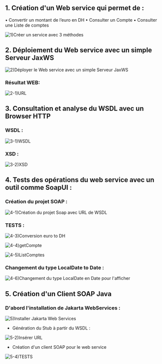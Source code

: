 

## 1. Création d'un Web service qui permet de : 


  • Convertir un montant de l’euro en DH
  • Consulter un Compte
  • Consulter une Liste de comptes

![1)Créer un service avec 3 méthodes ](https://github.com/OTHMAN-BENMALEK/OTHMAN-BENMALEK-Othman_Benmalek_Systemes-Distribues_TP5/assets/159661363/c431a754-5b95-42e2-bf27-3ba9db4caa93)


## 2. Déploiement du Web service avec un simple Serveur JaxWS

![2)Déployer le Web service avec un simple Serveur JaxWS](https://github.com/OTHMAN-BENMALEK/OTHMAN-BENMALEK-Othman_Benmalek_Systemes-Distribues_TP5/assets/159661363/930c99b0-9a7a-4ac9-94b0-0a0da287552f)

### Résultat WEB:

![2-1)URL](https://github.com/OTHMAN-BENMALEK/OTHMAN-BENMALEK-Othman_Benmalek_Systemes-Distribues_TP5/assets/159661363/14522a40-a559-4336-90c0-cc586784c1b2)


## 3. Consultation et analyse du WSDL avec un Browser HTTP

### WSDL :


![3-1)WSDL](https://github.com/OTHMAN-BENMALEK/OTHMAN-BENMALEK-Othman_Benmalek_Systemes-Distribues_TP5/assets/159661363/ed0df197-144a-41f0-935b-f70f23f6dba5)


### XSD :
![3-2)XSD](https://github.com/OTHMAN-BENMALEK/OTHMAN-BENMALEK-Othman_Benmalek_Systemes-Distribues_TP5/assets/159661363/22073298-bfeb-4f80-89ad-15a04bd20708)


## 4. Tests des opérations du web service avec un outil comme SoapUI :

### Création du projet SOAP :


![4-1)Création du projet Soap avec URL de WSDL](https://github.com/OTHMAN-BENMALEK/OTHMAN-BENMALEK-Othman_Benmalek_Systemes-Distribues_TP5/assets/159661363/fb5ff3e1-574a-4a28-ab67-324784b036ba)


### TESTS  :

![4-3)Conversion euro to DH](https://github.com/OTHMAN-BENMALEK/OTHMAN-BENMALEK-Othman_Benmalek_Systemes-Distribues_TP5/assets/159661363/efb0f065-709a-4538-8ced-437eea82dd86)



![4-4)getCompte](https://github.com/OTHMAN-BENMALEK/OTHMAN-BENMALEK-Othman_Benmalek_Systemes-Distribues_TP5/assets/159661363/0326aba5-8e14-44cd-a4fe-5401cfb29b5a)



![4-5)ListComptes](https://github.com/OTHMAN-BENMALEK/OTHMAN-BENMALEK-Othman_Benmalek_Systemes-Distribues_TP5/assets/159661363/6830b26f-6b08-4d9a-97ca-93e61cf500e2)


### Changement du type LocalDate to Date :

![4-6)Changement du type LocalDate en Date pour l'afficher ](https://github.com/OTHMAN-BENMALEK/OTHMAN-BENMALEK-Othman_Benmalek_Systemes-Distribues_TP5/assets/159661363/8bee55ec-7325-4bda-a949-cf4ec3e2a3bd)



## 5. Création d'un Client SOAP Java

     
  ### D'abord l'installation de Jakarta WebServices :

![5)Installer Jakarta Web Services](https://github.com/OTHMAN-BENMALEK/OTHMAN-BENMALEK-Othman_Benmalek_Systemes-Distribues_TP5/assets/159661363/35aa8e99-1305-48e0-bc11-0deaf94de567)

      
      
  - Génération du Stub à partir du WSDL :

     
![5-2)Insérer URL](https://github.com/OTHMAN-BENMALEK/OTHMAN-BENMALEK-Othman_Benmalek_Systemes-Distribues_TP5/assets/159661363/576fab04-2658-4467-9dd8-1e5700580655)

      
      
 - Création d'un client SOAP pour le web service
  

![5-4)TESTS](https://github.com/OTHMAN-BENMALEK/OTHMAN-BENMALEK-Othman_Benmalek_Systemes-Distribues_TP5/assets/159661363/76b788d3-1f69-47c7-8001-7a4992ae9213)

